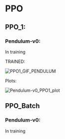 # PPO


## PPO_1:


### Pendulum-v0:

In training 

TRAINED:

![PPO1_GIF_PENDULUM](https://user-images.githubusercontent.com/63811972/152555427-c7b0be3d-8e8d-4638-96a6-090d254c098f.gif)

Plots:

![Pendulum-v0_PPO1_plot](https://user-images.githubusercontent.com/63811972/152562243-f187670b-cdf4-4939-9a2a-7be029ad5e8c.png)





## PPO_Batch

### Pendulum-v0:

In training 
